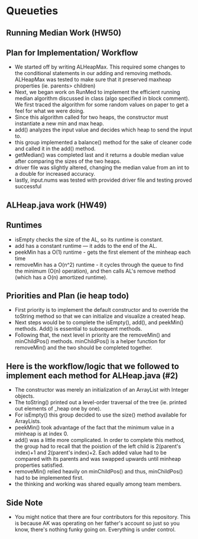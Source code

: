 # Queueties

## Running Median Work (HW50)

## Plan for Implementation/ Workflow
- We started off by writing ALHeapMax. This required some changes to the conditional statements in our adding and removing methods. ALHeapMax was tested to make sure that it preserved maxheap properties (ie. parents> children)
- Next, we began work on RunMed to implement the efficient running median algorithm discussed in class (algo specified in block comment). We first traced the algorithm for some random values on paper to get a feel for what we were doing.
- Since this algorithm called for two heaps, the constructor must instantiate a new min and max heap.
- add() analyzes the input value and decides which heap to send the input to.
- this group implemented a balance() method for the sake of cleaner code and called it in the add() method.
- getMedian() was completed last and it returns a double median value after comparing the sizes of the two heaps.
- driver file was slightly altered, changing the median value from an int to a double for increased accuracy.
- lastly, input.nums was tested with provided driver file and testing proved successful 



## ALHeap.java work (HW49)
## Runtimes 
- isEmpty checks the size of the AL, so its runtime is constant.
- add has a constant runtime — it adds to the end of the AL.
- peekMin has a O(1) runtime - gets the first element of the minheap each time
- removeMin has a O(n^2) runtime - it cycles through the queue to find the minimum (O(n) operation), and then calls AL's remove method (which has a O(n) amortized runtime).

## Priorities and Plan (ie heap todo)
- First priority is to implement the default constructor and to override the toString method so that we can initialize and visualize a created heap.
- Next steps would be to complete the isEmpty(), add(), and peekMin() methods. Add() is essential to subsequent methods.
- Following that, the next level in priority are the removeMin() and minChildPos() methods. minChildPos() is a helper function for removeMin() and the two should be completed together. 

## Here is the workflow/logic that we followed to implement each method for ALHeap.java (#2)
- The constructor was merely an initialization of an ArrayList with Integer objects.
- The toString() printed out a level-order traversal of the tree (ie. printed out elements of _heap one by one).
- For isEmpty() this group decided to use the size() method available for ArrayLists.
- peekMin() took advantage of the fact that the minimum value in a minheap is at index 0.
- add() was a little more complicated. In order to complete this method, the group had to recall that the poistion of the left child is 2(parent's index)+1 and 2(parent's index)+2. Each added value had to be compared with its parents and was swapped upwards until minheap properties satisfied.
- removeMin() relied heavily on minChildPos() and thus, minChildPos() had to be implemented first.
- the thinking and working was shared equally among team members.


## Side Note 
- You might notice that there are four contributors for this repository. This is because AK was operating on her father's account so just so you know, there's nothing funky going on. Everything is under control. 
